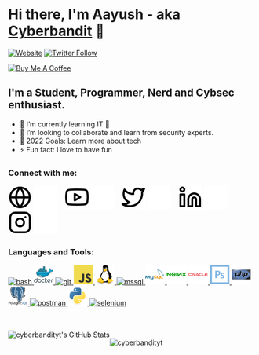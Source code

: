 # Hi there, I'm Aayush - aka [Cyberbandit](http://poudel-aayush.com.np) 👋 


[![Website](https://img.shields.io/website?label=poudel-aayush.com.np&style=for-the-badge&url=http%3A%2F%2Fpoudel-aayush.com.np)](http://poudel-aayush.com.np)
[![Twitter Follow](https://img.shields.io/twitter/follow/ayushp7331?color=1DA1F2&logo=twitter&style=for-the-badge)](https://twitter.com/intent/follow?original_referer=https%3A%2F%2Fgithub.com%2FcodeSTACKr&screen_name=codeSTACKr)

<a href="https://www.buymeacoffee.com/Cyberbandit" target="_blank"><img src="https://cdn.buymeacoffee.com/buttons/default-orange.png" alt="Buy Me A Coffee" height="41" width="174"></a>


## I'm a Student, Programmer, Nerd and Cybsec enthusiast.

- 🌱 I’m currently learning IT 🤣
- 👯 I’m looking to collaborate and learn from security experts.
- 🥅 2022 Goals: Learn more about tech
- ⚡ Fun fact: I love to have fun

### Connect with me:

[![website](./img/globe-light.svg)](http://poudel-aayush.com.np#gh-light-mode-only)
[![website](./img/globe-dark.svg)](http://poudelaayush.com.np#gh-dark-mode-only)
&nbsp;&nbsp;
[![website](./img/youtube-light.svg)](https://www.youtube.com/letstech#gh-light-mode-only)
[![website](./img/youtube-dark.svg)](https://www.youtube.com/letstech#gh-dark-mode-only)
&nbsp;&nbsp;
[![website](./img/twitter-light.svg)](https://twitter.com/ayushp7331#gh-light-mode-only)
[![website](./img/twitter-dark.svg)](https://twitter.com/ayushp7331#gh-dark-mode-only)
&nbsp;&nbsp;
[![website](./img/linkedin-light.svg)](https://linkedin.com/in/cyberbandit#gh-light-mode-only)
[![website](./img/linkedin-dark.svg)](https://linkedin.com/in/cyberbandit#gh-dark-mode-only)
&nbsp;&nbsp;
[![website](./img/instagram-light.svg)](https://instagram.com/hiyayush#gh-light-mode-only)
[![website](./img/instagram-dark.svg)](https://instagram.com/hiyayush#gh-dark-mode-only)

### Languages and Tools:
<p align="left"> <a href="https://www.gnu.org/software/bash/" target="_blank" rel="noreferrer"> <img src="https://www.vectorlogo.zone/logos/gnu_bash/gnu_bash-icon.svg" alt="bash" width="40" height="40"/> </a> <a href="https://www.docker.com/" target="_blank" rel="noreferrer"> <img src="https://raw.githubusercontent.com/devicons/devicon/master/icons/docker/docker-original-wordmark.svg" alt="docker" width="40" height="40"/> </a>  <a href="https://git-scm.com/" target="_blank" rel="noreferrer"> <img src="https://www.vectorlogo.zone/logos/git-scm/git-scm-icon.svg" alt="git" width="40" height="40"/> </a> <a href="https://developer.mozilla.org/en-US/docs/Web/JavaScript" target="_blank" rel="noreferrer"> <img src="https://raw.githubusercontent.com/devicons/devicon/master/icons/javascript/javascript-original.svg" alt="javascript" width="40" height="40"/> </a> <a href="https://www.linux.org/" target="_blank" rel="noreferrer"> <img src="https://raw.githubusercontent.com/devicons/devicon/master/icons/linux/linux-original.svg" alt="linux" width="40" height="40"/> </a> <a href="https://www.microsoft.com/en-us/sql-server" target="_blank" rel="noreferrer"> <img src="https://www.svgrepo.com/show/303229/microsoft-sql-server-logo.svg" alt="mssql" width="40" height="40"/> </a> <a href="https://www.mysql.com/" target="_blank" rel="noreferrer"> <img src="https://raw.githubusercontent.com/devicons/devicon/master/icons/mysql/mysql-original-wordmark.svg" alt="mysql" width="40" height="40"/> </a> <a href="https://www.nginx.com" target="_blank" rel="noreferrer"> <img src="https://raw.githubusercontent.com/devicons/devicon/master/icons/nginx/nginx-original.svg" alt="nginx" width="40" height="40"/> </a> <a href="https://www.oracle.com/" target="_blank" rel="noreferrer"> <img src="https://raw.githubusercontent.com/devicons/devicon/master/icons/oracle/oracle-original.svg" alt="oracle" width="40" height="40"/> </a> <a href="https://www.photoshop.com/en" target="_blank" rel="noreferrer"> <img src="https://raw.githubusercontent.com/devicons/devicon/master/icons/photoshop/photoshop-line.svg" alt="photoshop" width="40" height="40"/> </a> <a href="https://www.php.net" target="_blank" rel="noreferrer"> <img src="https://raw.githubusercontent.com/devicons/devicon/master/icons/php/php-original.svg" alt="php" width="40" height="40"/> </a> <a href="https://www.postgresql.org" target="_blank" rel="noreferrer"> <img src="https://raw.githubusercontent.com/devicons/devicon/master/icons/postgresql/postgresql-original-wordmark.svg" alt="postgresql" width="40" height="40"/> </a> <a href="https://postman.com" target="_blank" rel="noreferrer"> <img src="https://www.vectorlogo.zone/logos/getpostman/getpostman-icon.svg" alt="postman" width="40" height="40"/> </a> <a href="https://www.python.org" target="_blank" rel="noreferrer"> <img src="https://raw.githubusercontent.com/devicons/devicon/master/icons/python/python-original.svg" alt="python" width="40" height="40"/> </a> <a href="https://www.selenium.dev" target="_blank" rel="noreferrer"> <img src="https://raw.githubusercontent.com/detain/svg-logos/780f25886640cef088af994181646db2f6b1a3f8/svg/selenium-logo.svg" alt="selenium" width="40" height="40"/> </a> </p>
<br />
<br />
<img align="left" alt="cyberbandityt's GitHub Stats" src="https://github-readme-stats.vercel.app/api?username=cyberbandityt&show_icons=true&hide_border=false&title_color=ff652f&icon_color=FFE400&bg_color=09131B&text_color=ffffff&border_color=0c1a25" />
<p><img align="center" src="https://github-readme-streak-stats.herokuapp.com/?user=cyberbandityt&" alt="cyberbandityt" /></p>
